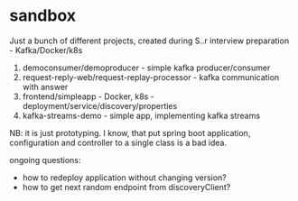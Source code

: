 # sandbox
Just a bunch of different projects, created during S..r interview preparation - Kafka/Docker/k8s

1. democonsumer/demoproducer - simple kafka producer/consumer
2. request-reply-web/request-replay-processor - kafka communication with answer
3. frontend/simpleapp - Docker, k8s - deployment/service/discovery/properties
4. kafka-streams-demo - simple app, implementing kafka streams

NB: it is just prototyping. I know, that put spring boot application, configuration and controller to a single class is a bad idea.

ongoing questions:
- how to redeploy application without changing version?
- how to get next random endpoint from discoveryClient?
